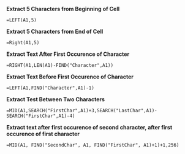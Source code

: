 <b>Extract 5 Characters from Beginning of Cell</b>
  
  `=LEFT(A1,5)`
  
<b>Extract 5 Characters from End of Cell</b>
  
  `=Right(A1,5)`

<b>Extract Text After First Occurence of Character</b>

  `=RIGHT(A1,LEN(A1)-FIND("Character",A1))`

<b>Extract Text Before First Occurence of Character</b>

  `=LEFT(A1,FIND("Character",A1)-1)`

<b>Extract Test Between Two Characters</b>

  `=MID(A1,SEARCH("FirstChar",A1)+3,SEARCH("LastChar",A1)-SEARCH("FirstChar",A1)-4)`

<b>Extract text after first occurence of second character, after first occurence of first character</b>

  `=MID(A1, FIND("SecondChar", A1, FIND("FirstChar", A1)+1)+1,256)`
